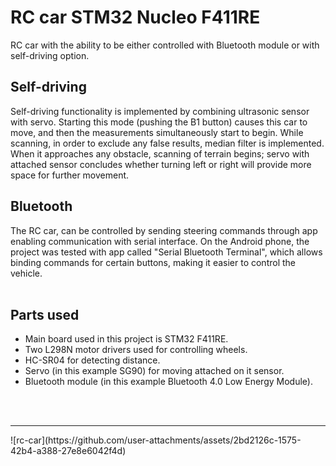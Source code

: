 <h1>RC car STM32 Nucleo F411RE</h1>
RC car with the ability to be either controlled with Bluetooth module or with self-driving option.

<h2>Self-driving</h2>
Self-driving functionality is implemented by combining ultrasonic sensor with servo. Starting this mode (pushing the B1 button) causes this car to move, and then the measurements simultaneously  start to begin.
While scanning, in order to exclude any false results, median filter is implemented. When it approaches any obstacle, scanning of terrain begins; servo with attached sensor concludes whether turning left or right will provide more space for further movement.
<h2>Bluetooth</h2>
The RC car, can be controlled by sending steering commands through app enabling communication with serial interface. On the Android phone, the project was tested with app called "Serial Bluetooth Terminal", which allows binding commands for certain buttons, making it easier to control the vehicle.
<br>
<br>
<h2>Parts used</h2>
<ul>
<li>Main board used in this project is STM32 F411RE.</li>
<li>Two L298N motor drivers used for controlling wheels.</li>
<li>HC-SR04 for detecting distance.</li>
<li>Servo (in this example SG90) for moving attached on it sensor.</li>
<li>Bluetooth module (in this example Bluetooth 4.0 Low Energy Module).</li>
</ul>
<br><br>
<hr>
![rc-car](https://github.com/user-attachments/assets/2bd2126c-1575-42b4-a388-27e8e6042f4d)
